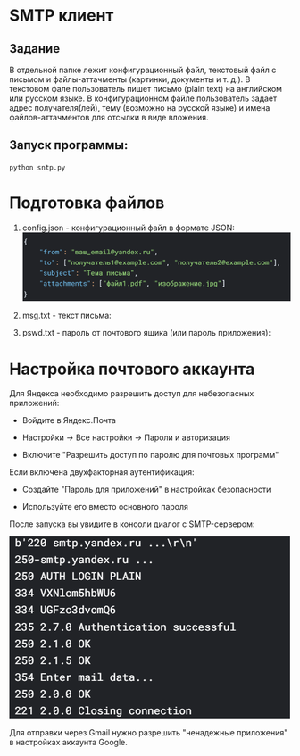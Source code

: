 # SMTP клиент

## Задание

В отдельной папке лежит конфигурационный файл, текстовый файл с письмом и файлы-аттачменты (картинки, документы и т. д.). В текстовом фале пользователь пишет письмо (plain text) на английском или русском языке. В конфигурационном файле пользователь задает адрес получателя(лей), тему (возможно на русской языке) и имена файлов-аттачментов для отсылки в виде вложения.

## Запуск программы:

`python sntp.py`

# Подготовка файлов

1. config.json - конфигурационный файл в формате JSON:
![img.png](img.png)

2. msg.txt - текст письма:

3. pswd.txt - пароль от почтового ящика (или пароль приложения):

# Настройка почтового аккаунта
Для Яндекса необходимо разрешить доступ для небезопасных приложений:

- Войдите в Яндекс.Почта

- Настройки → Все настройки → Пароли и авторизация

- Включите "Разрешить доступ по паролю для почтовых программ"

Если включена двухфакторная аутентификация:

- Создайте "Пароль для приложений" в настройках безопасности

- Используйте его вместо основного пароля

После запуска вы увидите в консоли диалог с SMTP-сервером:

![img_1.png](img_1.png)

Для отправки через Gmail нужно разрешить "ненадежные приложения" в настройках аккаунта Google.